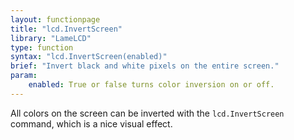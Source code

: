 ```yaml
---
layout: functionpage
title: "lcd.InvertScreen"
library: "LameLCD"
type: function
syntax: "lcd.InvertScreen(enabled)"
brief: "Invert black and white pixels on the entire screen."
param:
    enabled: True or false turns color inversion on or off.
---
```


All colors on the screen can be inverted with the `lcd.InvertScreen`
command, which is a nice visual effect.
